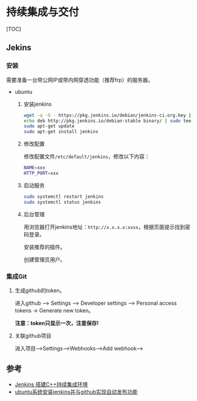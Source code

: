 # 持续集成与交付

[TOC]



## Jekins

### 安装

需要准备一台带公网IP或带内网穿透功能（推荐frp）的服务器。

- ubuntu

  1. 安装jenkins

     ```sh
     wget -q -O - https://pkg.jenkins.io/debian/jenkins-ci.org.key | sudo apt-key add -
     echo deb http://pkg.jenkins.io/debian-stable binary/ | sudo tee /etc/apt/sources.list.d/jenkins.list
     sudo apt-get update
     sudo apt-get install jenkins
     ```

  2. 修改配置

     修改配置文件`/etc/default/jenkins`，修改以下内容：

     ```sh
     NAME=xxx
     HTTP_PORT=xxx
     ```
  
  3. 启动服务
  
     ```sh
     sudo systemctl restart jenkins
     sudo systemctl status jenkins
     ```
  
  4. 后台管理
  
     用浏览器打开jenkins地址：`http://x.x.x.x:xxxx`，根据页面提示找到密码登录。
  
     安装推荐的插件。
  
     创建管理员用户。

### 集成Git

1. 生成github的token。

   进入github --> Settings --> Developer settings --> Personal access tokens -> Generate new token。

   **注意：token只显示一次，注意保存!**

2. 关联github项目

   进入项目-->Settings-->Webhooks-->Add webhook-->



## 参考

- [Jenkins 搭建C++持续集成环境](https://blog.csdn.net/u011304970/article/details/74026147)
- [ubuntu系统安装jenkins并与github实现自动发布功能](https://segmentfault.com/a/1190000023085628)

